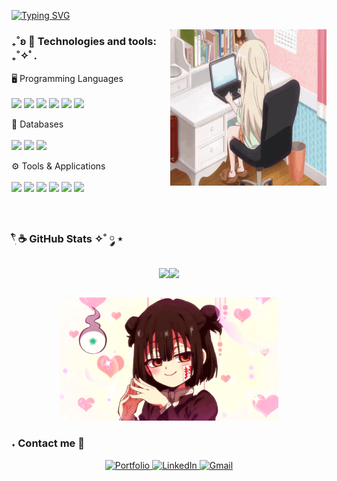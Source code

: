   
[![Typing SVG](https://readme-typing-svg.demolab.com?font=Fira+Code&pause=1000&color=915C66&width=435&lines=Hi%2C+everyone!+I'm+cherrycita-dev.;Welcome+to+my+Github+profile!+)](https://git.io/typing-svg)

<img src="misa-uzamaid.gif" alt="Pixel Art" align="right" width="250">


  ### ₊˚ʚ 🌱 Technologies and tools: ₊˚✧ﾟ. 


 🖥️ Programming Languages
 <br><br>
  <img src="https://img.shields.io/badge/Java-007396?style=for-the-badge&logo=java&logoColor=white">
  <img src="https://img.shields.io/badge/JavaScript-F7DF1E?style=for-the-badge&logo=javascript&logoColor=black">
  <img src="https://img.shields.io/badge/HTML5-E34F26?style=for-the-badge&logo=html5&logoColor=white">
  <img src="https://img.shields.io/badge/CSS3-1572B6?style=for-the-badge&logo=css3&logoColor=white">
  <img src="https://img.shields.io/badge/C-A8B9CC?style=for-the-badge&logo=c&logoColor=white">
  <img src="https://img.shields.io/badge/Python-3776AB?style=for-the-badge&logo=python&logoColor=white">

    
  💾 Databases
  <br> <br>
  <img src="https://img.shields.io/badge/PHP-777BB4?style=for-the-badge&logo=php&logoColor=white">
  <img src="https://img.shields.io/badge/SQL-4479A1?style=for-the-badge&logo=sqlite&logoColor=white">
  <img src="https://img.shields.io/badge/MySQL-4479A1?style=for-the-badge&logo=mysql&logoColor=white">

  
 ⚙️ Tools & Applications
  <br> <br>
  <img src="https://img.shields.io/badge/Visual%20Studio%20Code-0078d7.svg?style=for-the-badge&logo=visual-studio-code&logoColor=white">
  <img src="https://img.shields.io/badge/github-%23121011.svg?style=for-the-badge&logo=github&logoColor=white">
  <img src="https://img.shields.io/badge/Xampp-F37623?style=for-the-badge&logo=xampp&logoColor=white">
  <img src="https://img.shields.io/badge/Windows-0078D6?style=for-the-badge&logo=windows&logoColor=white">
  <img src="https://img.shields.io/badge/Canva-%2300C4CC.svg?style=for-the-badge&logo=Canva&logoColor=white">
  <img src="https://img.shields.io/badge/Cisco%20Packet%20Tracer-1BA0D7?style=for-the-badge&logo=cisco&logoColor=white">


  <br>

  ### 𓍢ִ໋ ☕️ GitHub Stats ✧˚ ༘ ⋆

 <div align="center" style="display: flex; justify-content: center;">
  <a href="https://github.com/cherrycita-dev">
    <img align="center" src="https://github-readme-stats.vercel.app/api?username=cherrycita-dev&include_all_commits=true&count_private=true&show_icons=true&line_height=20&title_color=895c6a&icon_color=c4adb4&text_color=a7858f&bg_color=0d1117" width="430"/>
  </a>
  <a href="https://github.com/cherrycita-dev">
    <img align="center" src="https://github-readme-stats.vercel.app/api/top-langs?username=cherrycita-dev&show_icons=true&locale=en&layout=compact&theme=tokyonight&bg_color=0d1117&title_color=895c6a&text_color=a7858f&icon_color=c4adb4" width="320"/>
  </a>
</div>


  <br>

  <p align="center">
  <img src="hanako-kun-fem-hanako.gif" alt="banner" width="350">
  </p>


  ### ˖ Contact me 🎐

<div> 
  <p align="center">
    
  <a href="https://cherrycita-dev.github.io/" target="_blank">
    <img src="https://img.shields.io/badge/-Portfolio-EAB0A5?style=for-the-badge&logo=About.me&logoColor=white" alt="Portfolio">
  </a>

  <a href="https://www.linkedin.com/in/nancy-p%C3%A9rez-392916290/" target="_blank">
    <img src="https://img.shields.io/badge/-LinkedIn-915C66?style=for-the-badge&logo=linkedin&logoColor=white" alt="LinkedIn">
  </a> 

   <a href="mailto:pereznancyesmeralda@gmail.com">
    <img src="https://img.shields.io/badge/-Gmail-CCAEB1?style=for-the-badge&logo=gmail&logoColor=white" alt="Gmail">
  </a>
  
  </p>
  
  </div>

